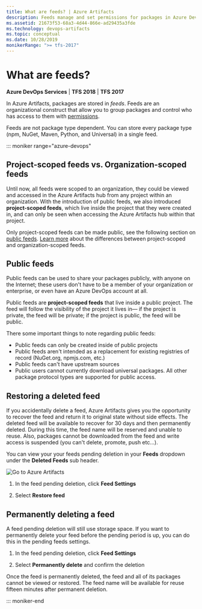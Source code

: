 ```yaml
---
title: What are feeds? | Azure Artifacts
description: Feeds manage and set permissions for packages in Azure DevOps Services or Team Foundation Server
ms.assetid: 21673f53-68a3-4d44-866e-ad29435a3fde
ms.technology: devops-artifacts
ms.topic: conceptual
ms.date: 10/28/2019
monikerRange: ">= tfs-2017"
---
```


# What are feeds?

**Azure DevOps Services** | **TFS 2018** | **TFS 2017**

In Azure Artifacts, packages are stored in _feeds_. Feeds are an organizational construct that allow you to group packages and control who has access to them with [permissions](../feeds/feed-permissions.md).

Feeds are not package type dependent. You can store every package type (npm, NuGet, Maven, Python, and Universal) in a single feed.

::: moniker range="azure-devops"

## Project-scoped feeds vs. Organization-scoped feeds

Until now, all feeds were scoped to an organization, they could be viewed and accessed in the Azure Artifacts hub from any project within an organization. With the introduction of public feeds, we also introduced **project-scoped feeds**, which live inside the project that they were created in, and can only be seen when accessing the Azure Artifacts hub within that project.

Only project-scoped feeds can be made public, see the following section on [public feeds](#public-feeds). [Learn more](../feeds/project-scoped-feeds.md) about the differences between project-scoped and organization-scoped feeds.

## Public feeds

Public feeds can be used to share your packages publicly, with anyone on the Internet; these users don't have to be a member of your organization or enterprise, or even have an Azure DevOps account at all.

Public feeds are **project-scoped feeds** that live inside a public project. The feed will follow the visibility of the project it lives in— if the project is private, the feed will be private; if the project is public, the feed will be public.

There some important things to note regarding public feeds:

- Public feeds can only be created inside of public projects
- Public feeds aren't intended as a replacement for existing registries of record (NuGet.org, npmjs.com, etc.)
- Public feeds can't have upstream sources
- Public users cannot currently download universal packages. All other package protocol types are supported for public access.

## Restoring a deleted feed

If you accidentally delete a feed, Azure Artifacts gives you the opportunity to recover the feed and return it to original state without side effects. The deleted feed will be available to recover for 30 days and then permanently deleted. During this time, the feed name will be reserved and unable to reuse. Also, packages cannot be downloaded from the feed and write access is suspended (you can't delete, promote, push etc...).

You can view your your feeds pending deletion in your **Feeds** dropdown under the **Deleted Feeds** sub header.

![Go to Azure Artifacts](media/deleted-feeds-dropdown.png)

1. In the feed pending deletion, click **Feed Settings**

2. Select **Restore feed**

## Permanently deleting a feed

A feed pending deletion will still use storage space. If you want to permanently delete your feed before the pending period is up, you can do this in the pending feeds settings.

1. In the feed pending deletion, click **Feed Settings**

2. Select **Permanently delete** and confirm the deletion

Once the feed is permanently deleted, the feed and all of its packages cannot be viewed or restored. The feed name will be available for reuse fifteen minutes after permanent deletion.

::: moniker-end
